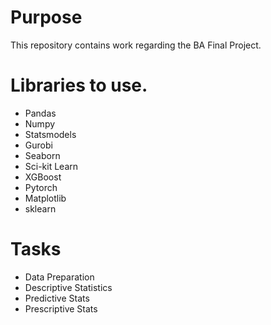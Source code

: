 # Purpose
This repository contains work regarding the BA Final Project.

# Libraries to use.
- Pandas
- Numpy
- Statsmodels
- Gurobi
- Seaborn
- Sci-kit Learn
- XGBoost
- Pytorch
- Matplotlib
- sklearn

# Tasks
- Data Preparation
- Descriptive Statistics
- Predictive Stats
- Prescriptive Stats
